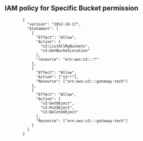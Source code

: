 ## IAM policy for Specific Bucket permission


            {
              "version": "2012-10-17",
              "Statement": [
                {
                  "Effect": "Allow",
                  "Action": [
                    "s3:ListAllMyBuckets",
                    "s3:GetBucketLocation"
                  ],
                  "resource": "arn:aws:s3:::*"
                },
                {
                  "Effect": "Allow",
                  "Action": ["s3:*"],
                  "Resource": ["arn:aws:s3:::gateway-tech"]
                },
                {
                  "Effect": "Allow",
                  "Action": [
                    "s3:GetObject",
                    "s3:PutObject",
                    "s3:DeleteObject"
                  ],
                  "Resource": ["arn:aws:s3:::gateway-tech"]
                }
              ]
            }
